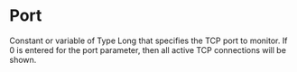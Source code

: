 # Port

Constant or variable of Type Long that specifies the TCP port to monitor. If 0 is entered for the port parameter, then all active TCP connections will be shown.
